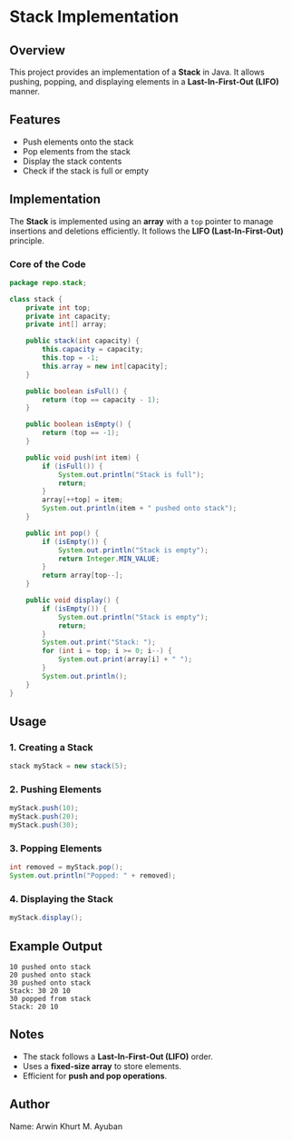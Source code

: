 # Stack Implementation

## Overview
This project provides an implementation of a **Stack** in Java. It allows pushing, popping, and displaying elements in a **Last-In-First-Out (LIFO)** manner.

## Features

- Push elements onto the stack
- Pop elements from the stack
- Display the stack contents
- Check if the stack is full or empty

## Implementation

The **Stack** is implemented using an **array** with a `top` pointer to manage insertions and deletions efficiently. It follows the **LIFO (Last-In-First-Out)** principle.

### Core of the Code

```java
package repo.stack;

class stack {
    private int top;
    private int capacity;
    private int[] array;

    public stack(int capacity) {
        this.capacity = capacity;
        this.top = -1;
        this.array = new int[capacity];
    }

    public boolean isFull() {
        return (top == capacity - 1);
    }

    public boolean isEmpty() {
        return (top == -1);
    }

    public void push(int item) {
        if (isFull()) {
            System.out.println("Stack is full");
            return;
        }
        array[++top] = item;
        System.out.println(item + " pushed onto stack");
    }

    public int pop() {
        if (isEmpty()) {
            System.out.println("Stack is empty");
            return Integer.MIN_VALUE;
        }
        return array[top--];
    }

    public void display() {
        if (isEmpty()) {
            System.out.println("Stack is empty");
            return;
        }
        System.out.print("Stack: ");
        for (int i = top; i >= 0; i--) {
            System.out.print(array[i] + " ");
        }
        System.out.println();
    }
}
```

## Usage

### 1. Creating a Stack
```java
stack myStack = new stack(5);
```

### 2. Pushing Elements
```java
myStack.push(10);
myStack.push(20);
myStack.push(30);
```

### 3. Popping Elements
```java
int removed = myStack.pop();
System.out.println("Popped: " + removed);
```

### 4. Displaying the Stack
```java
myStack.display();
```

## Example Output
```
10 pushed onto stack
20 pushed onto stack
30 pushed onto stack
Stack: 30 20 10 
30 popped from stack
Stack: 20 10 
```

## Notes

- The stack follows a **Last-In-First-Out (LIFO)** order.
- Uses a **fixed-size array** to store elements.
- Efficient for **push and pop operations**.

## Author
Name: Arwin Khurt M. Ayuban

